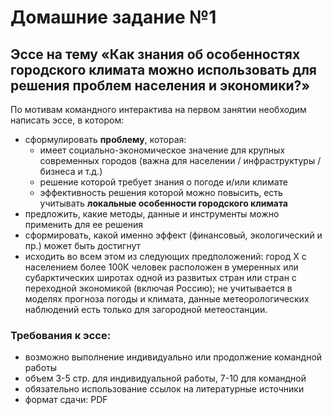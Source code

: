 # Домашние задание №1

## Эссе на тему «Как знания об особенностях городского климата можно использовать для решения проблем населения и экономики?»

По мотивам командного интерактива на первом занятии необходим написать эссе, в котором:

- сформулировать **проблему**, которая:
  - имеет социально-экономическое значение для крупных современных городов (важна для населении / инфраструктуры / бизнеса и т.д.)
  - решение которой требует знания о погоде и/или климате  
  - эффективность решения которой можно повысить, есть учитывать **локальные особенности городского климата**
- предложить, какие методы, данные и инструменты можно применить для ее решения
- сформировать, какой именно эффект (финансовый, экологический и пр.) может быть достигнут
- исходить во всем этом из следующих предположений: город Х с населением более 100К  человек расположен в умеренных или субарктических широтах одной из развитых стран или стран с переходной экономикой (включая Россию); не учитывается в моделях прогноза погоды и климата, данные метеорологических наблюдений есть только для загородной метеостанции.

### Требования к эссе:
- возможно выполнение индивидуально или продолжение командной работы
- объем 3-5 стр. для индивидуальной работы, 7-10 для командной
- обязательно использование ссылок на литературные источники
- формат сдачи: PDF
